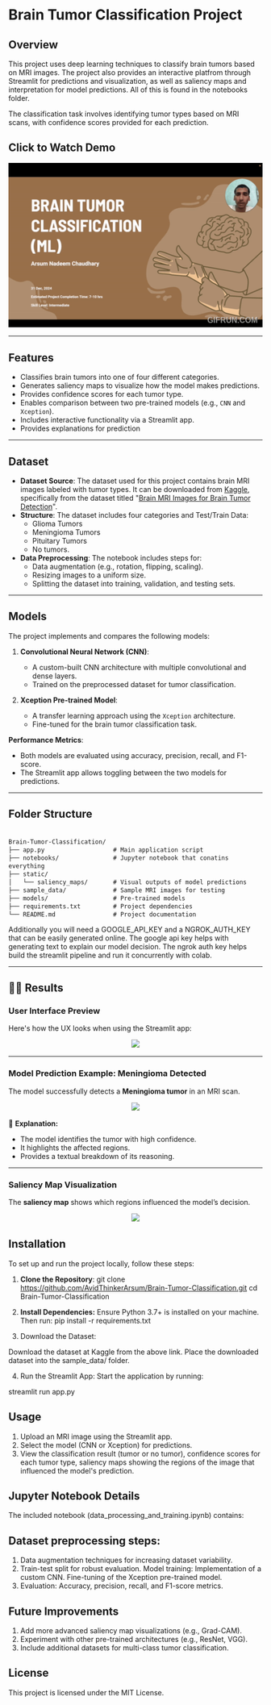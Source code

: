 
# Brain Tumor Classification Project

## Overview
This project uses deep learning techniques to classify brain tumors based on MRI images. The project also provides an interactive platfrom through Streamlit for predictions and visualization, as well as saliency maps and interpretation for model predictions. All of this is found in the notebooks folder.

The classification task involves identifying tumor types based on MRI scans, with confidence scores provided for each prediction.

## Click to Watch Demo

[![Watch the Demo](Brain_Tumor_Classification_Project_Overview_.gif)](https://www.youtube.com/watch?v=QWGz6a7xQn0)

---

## Features
- Classifies brain tumors into one of four different categories.
- Generates saliency maps to visualize how the model makes predictions.
- Provides confidence scores for each tumor type.
- Enables comparison between two pre-trained models (e.g., `CNN` and `Xception`).
- Includes interactive functionality via a Streamlit app.
- Provides explanations for prediction

---

## Dataset
- **Dataset Source**: The dataset used for this project contains brain MRI images labeled with tumor types. It can be downloaded from [Kaggle](https://www.kaggle.com/), specifically from the dataset titled "[Brain MRI Images for Brain Tumor Detection](https://www.kaggle.com/navoneel/brain-mri-images-for-brain-tumor-detection)".
- **Structure**: The dataset includes four categories and Test/Train Data:
  - Glioma Tumors
  - Meningioma Tumors
  - Pituitary Tumors
  - No tumors.
- **Data Preprocessing**: The notebook includes steps for:
  - Data augmentation (e.g., rotation, flipping, scaling).
  - Resizing images to a uniform size.
  - Splitting the dataset into training, validation, and testing sets.

---

## Models
The project implements and compares the following models:
1. **Convolutional Neural Network (CNN)**:
   - A custom-built CNN architecture with multiple convolutional and dense layers.
   - Trained on the preprocessed dataset for tumor classification.

2. **Xception Pre-trained Model**:
   - A transfer learning approach using the `Xception` architecture.
   - Fine-tuned for the brain tumor classification task.

**Performance Metrics**:
- Both models are evaluated using accuracy, precision, recall, and F1-score.
- The Streamlit app allows toggling between the two models for predictions.

---

## Folder Structure

```

Brain-Tumor-Classification/
├── app.py                   # Main application script
├── notebooks/               # Jupyter notebook that conatins everything
├── static/
│   └── saliency_maps/       # Visual outputs of model predictions
├── sample_data/             # Sample MRI images for testing
├── models/                  # Pre-trained models
├── requirements.txt         # Project dependencies
└── README.md                # Project documentation

```

Additionally you will need a GOOGLE_API_KEY and a NGROK_AUTH_KEY that can be easily generated online.
The google api key helps with generating text to explain our model decision.
The ngrok auth key helps build the streamlit pipeline and run it concurrently with colab.

---

## 🧑‍⚕️ Results

### **User Interface Preview**
Here's how the UX looks when using the Streamlit app:

<p align="center">
  <img src="static/Results/Screenshot%202024-12-30%20at%207.05.25%20PM.png" width="70%">
</p>

---

### **Model Prediction Example: Meningioma Detected**
The model successfully detects a **Meningioma tumor** in an MRI scan.

<p align="center">
  <img src="static/Results/Screenshot%202024-12-30%20at%207.05.54%20PM.png" width="70%">
</p>

📝 **Explanation:**
- The model identifies the tumor with high confidence.
- It highlights the affected regions.
- Provides a textual breakdown of its reasoning.

---

### **Saliency Map Visualization**
The **saliency map** shows which regions influenced the model’s decision.

<p align="center">
  <img src="static/saliency_maps/Meningioma.png" width="50%">
</p>



## Installation
To set up and run the project locally, follow these steps:

1. **Clone the Repository**:
   git clone https://github.com/AvidThinkerArsum/Brain-Tumor-Classification.git
   cd Brain-Tumor-Classification

2. **Install Dependencies:** 
   Ensure Python 3.7+ is installed on your machine. Then run:
   pip install -r requirements.txt

3. Download the Dataset:

Download the dataset at Kaggle from the above link.
Place the downloaded dataset into the sample_data/ folder.

4. Run the Streamlit App: Start the application by running:

streamlit run app.py

## Usage
1. Upload an MRI image using the Streamlit app.
2. Select the model (CNN or Xception) for predictions.
3. View the classification result (tumor or no tumor), confidence scores for each tumor type, saliency maps showing the regions of the image that influenced the model's prediction.

## Jupyter Notebook Details
The included notebook (data_processing_and_training.ipynb) contains:

## Dataset preprocessing steps:
1. Data augmentation techniques for increasing dataset variability.
2. Train-test split for robust evaluation.
Model training:
Implementation of a custom CNN.
Fine-tuning of the Xception pre-trained model.
3. Evaluation:
Accuracy, precision, recall, and F1-score metrics.

## Future Improvements
1. Add more advanced saliency map visualizations (e.g., Grad-CAM).
2. Experiment with other pre-trained architectures (e.g., ResNet, VGG).
3. Include additional datasets for multi-class tumor classification.

## License
This project is licensed under the MIT License.
